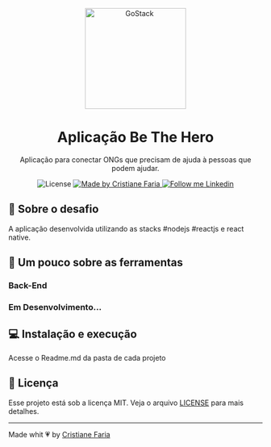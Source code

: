 <p align="center">
    <img alt="GoStack" src="https://rocketseat-cdn.s3-sa-east-1.amazonaws.com/bootcamp-header.png" width="200px" />
</p>

<h1 align="center">
  Aplicação Be The Hero
</h1>

<p align="center">Aplicação para conectar ONGs que precisam de ajuda à pessoas que podem ajudar.</p>

<p align="center">
  <img alt="License" src="https://img.shields.io/badge/license-MIT-191A1E">

  <a href="https://cristianefaria.com">
    <img alt="Made by Cristiane Faria" src="https://img.shields.io/badge/Made%20by-Cristiane%20Faria-191A1E">
  </a>

  <a href="https://linkedin.com/in/cristianefariadev">
    <img alt="Follow me Linkedin" src="https://img.shields.io/badge/Follow%20up-cristianefariadev-191A1E?style=social&logo=linkedin">
  </a>
</p>

## :rocket: Sobre o desafio

A aplicação desenvolvida utilizando as stacks #nodejs #reactjs e react native.


## :pushpin: Um pouco sobre as ferramentas

### Back-End

### **Em Desenvolvimento...**

## :computer: Instalação e execução

Acesse o Readme.md da pasta de cada projeto

## :memo: Licença

Esse projeto está sob a licença MIT. Veja o arquivo [LICENSE](LICENSE.md) para mais detalhes.

---

Made whit :heartpulse: by  [Cristiane Faria](https://cristianefaria.com) 
